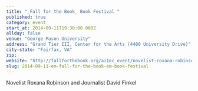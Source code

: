 ```yaml
---
title: "_Fall for the Book_ Book Festival "
published: true
category: event
start_at: 2014-09-11T19:30:00.000Z
allday: false
venue: "George Mason University"
address: "Grand Tier III, Center for the Arts (4400 University Drive)"
city-state: "Fairfax, VA"
zip:
website: "http://fallforthebook.org/ai1ec_event/novelist-roxana-robinson-and-journalist-david-finkel/?instance_id=52"
slug: 2014-09-11-em-fall-for-the-book-em-book-festival
---
```

Novelist Roxana Robinson and Journalist David Finkel

